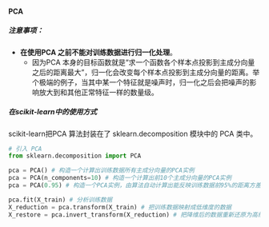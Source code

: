 #### PCA

##### 注意事项：

- **在使用PCA 之前不能对训练数据进行归一化处理**。
  - 因为PCA 本身的目标函数就是“求一个函数各个样本点投影到主成分向量之后的距离最大”，归一化会改变每个样本点投影到主成分向量的距离。举个极端的例子，当其中某一个特征就是噪声时，归一化之后会把噪声的影响放大到和其他正常特征一样的数量级。

##### 在scikit-learn中的使用方式

scikit-learn把PCA 算法封装在了 sklearn.decomposition 模块中的 PCA 类中。

```python
# 引入 PCA 
from sklearn.decomposition import PCA

pca = PCA() # 构造一个计算出训练数据所有主成分向量的PCA实例
pca = PCA(n_components=10) # 构造一个计算出前10个主成分向量的PCA实例
pca = PCA(0.95) # 构造一个PCA实例，由算法自动计算出能反映训练数据前95%的距离方差的主成分向量矩阵。

pca.fit(X_train) # 分析训练数据
X_reduction = pca.transform(X_train) # 把训练数据映射成低维度的数据
X_restore = pca.invert_transform(X_reduction) # 把降维后的数据重新还原为高维数据，但是还原出的数据已经损失掉部分信息。
```
